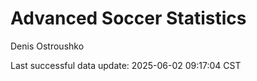 # Advanced Soccer Statistics
Denis Ostroushko

<!-- gfm -->

Last successful data update: 2025-06-02 09:17:04 CST
